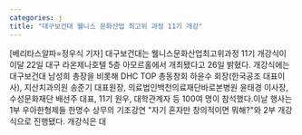 ```yaml
---
categories: j
title: "대구보건대 웰니스 문화산업 최고위 과정 11기 개강"
---
```

[베리타스알파=정우식 기자] 대구보건대는 웰니스문화산업최고위과정 11기 개강식이 이달 22일 대구 라온제나호텔 5층 아모르홀에서 개최됐다고 26일 밝혔다. 개강식에는 대구보건대 남성희 총장을 비롯해 DHC TOP 총동창회 하윤수 회장(한국공조 대표이사), 지산치과의원 송준기 대표원장, 의료법인백천의료재단바로본병원 윤태경 이사장, 수성문화재단 배선주 대표, 11기 원우, 대학관계자 등 100여 명이 참석했다.이날 행사는 1부 우아한형제들 한명수 상무의 기조강연 "자기 혼자만 창의적이면 뭐해?"와 2부 개강식으로 진행됐다. 개강식은 대